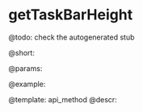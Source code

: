 getTaskBarHeight
=============


@todo:
	check the autogenerated stub

@short:
	

@params:





@example:

@template:	api_method
@descr:

